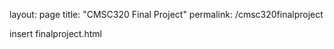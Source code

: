layout: page
title: "CMSC320 Final Project"
permalink: /cmsc320finalproject

insert finalproject.html
